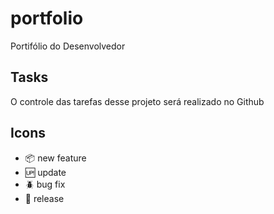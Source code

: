 # portfolio
 Portifólio do Desenvolvedor

## Tasks

O controle das tarefas desse projeto será realizado no Github

## Icons

- :package: new feature
- :up: update
- :beetle: bug fix
- :checkered_flag: release
